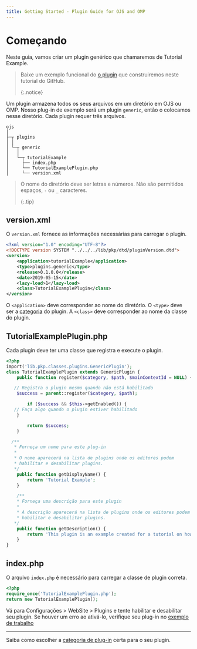 ```yaml
---
title: Getting Started - Plugin Guide for OJS and OMP
---
```


# Começando

Neste guia, vamos criar um plugin genérico que chamaremos de Tutorial Example.

> Baixe um exemplo funcional do [o plugin](https://github.com/pkp/tutorialExample) que construiremos neste tutorial do GitHub. 
> 
> {:.notice}

Um plugin armazena todos os seus arquivos em um diretório em OJS ou OMP. Nosso plug-in de exemplo será um plugin `generic`, então o colocamos nesse diretório. Cada plugin requer três arquivos.

```
ojs
│
├─┬ plugins
│ │
│ └─┬ generic
│   │
│   └─┬ tutorialExample
│     ├── index.php
│     └── TutorialExamplePlugin.php
│     └── version.xml
```

> O nome do diretório deve ser letras e números. Não são permitidos espaços, `-` ou `_` caracteres. 
> 
> {:.tip}

## version.xml

O `version.xml` fornece as informações necessárias para carregar o plugin.

```xml
<?xml version="1.0" encoding="UTF-8"?>
<!DOCTYPE version SYSTEM "../../../lib/pkp/dtd/pluginVersion.dtd">
<version>
    <application>tutorialExample</application>
    <type>plugins.generic</type>
    <release>0.1.0.0</release>
    <date>2019-05-15</date>
    <lazy-load>1</lazy-load>
    <class>TutorialExamplePlugin</class>
</version>
```

O `<application>` deve corresponder ao nome do diretório. O `<type>` deve ser a [categoria](./categories) do plugin. A `<class>` deve corresponder ao nome da classe do plugin.

## TutorialExamplePlugin.php

Cada plugin deve ter uma classe que registra e execute o plugin.

```php
<?php
import('lib.pkp.classes.plugins.GenericPlugin');
class TutorialExamplePlugin extends GenericPlugin {
    public function register($category, $path, $mainContextId = NULL) {

   // Registra o plugin mesmo quando não está habilitado
    $success = parent::register($category, $path);

        if ($success && $this->getEnabled()) {
   // Faça algo quando o plugin estiver habilitado
    }

        return $success;
    }

  /**
   * Forneça um nome para este plug-in
   *
   * O nome aparecerá na lista de plugins onde os editores podem
   * habilitar e desabilitar plugins.
   */
    public function getDisplayName() {
        return 'Tutorial Example';
    }

    /**
    * Forneça uma descrição para este plugin
    *
    * A descrição aparecerá na lista de plugins onde os editores podem
    * habilitar e desabilitar plugins.
   */
    public function getDescription() {
        return 'This plugin is an example created for a tutorial on how to create a plugin.';
    }
}
```

## index.php

O arquivo `index.php` é necessário para carregar a classe de plugin correta.

```php
<?php
require_once('TutorialExamplePlugin.php');
return new TutorialExamplePlugin();
```

Vá para Configurações > WebSite > Plugins e tente habilitar e desabilitar seu plugin. Se houver um erro ao ativá-lo, verifique seu plug-in no [exemplo de trabalho](https://github.com/pkp/tutorialExample)

---

Saiba como escolher a [categoria de plug-in](./categories) certa para o seu plugin.
